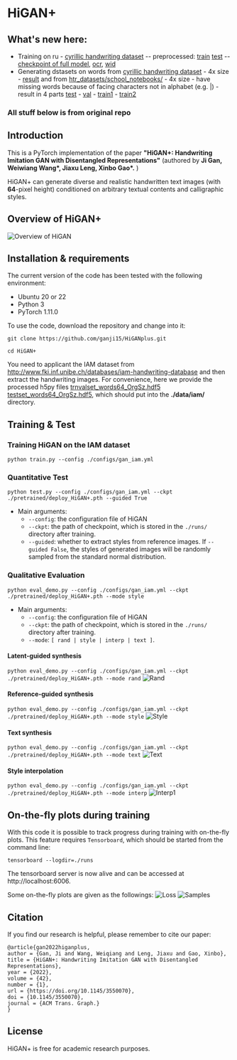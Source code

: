 # HiGAN+
## What's new here:
- Training on ru - [cyrillic handwriting dataset](https://www.kaggle.com/datasets/constantinwerner/cyrillic-handwriting-dataset) -- preprocessed: [train](https://disk.yandex.ru/d/kEAOx5-0-Kt2kw) [test](https://disk.yandex.ru/d/Mvzqo3NIGj-iCg) -- [checkpoint of full model](https://disk.yandex.ru/d/eaNj3iDJBeYpyw), [ocr](https://disk.yandex.ru/d/hgUlg-kfGeyqcQ), [wid](https://disk.yandex.ru/d/12PaaMHmMj-4bQ)
- Generating dstasets on words from [cyrillic handwriting dataset](https://www.kaggle.com/datasets/constantinwerner/cyrillic-handwriting-dataset) - 4x size - [result](https://disk.yandex.ru/d/CxWfnJBtDklwWw) and from [htr_datasets/school_notebooks/](https://github.com/ai-forever/htr_datasets/tree/main/school_notebooks) - 4x size - have missing words because of facing characters not in alphabet (e.g. |) - result in 4 parts [test](https://disk.yandex.ru/d/nsL0cuZfh5HA8g) - [val](https://disk.yandex.ru/d/0MtW4nbRW_Gv1g) - [train1](https://disk.yandex.ru/d/lz3uLuN038OvNA) - [train2](https://disk.yandex.ru/d/crMuxCiXEFpzjA)

### All stuff below is from original repo
## Introduction
This is a PyTorch implementation of the paper **"HiGAN+: Handwriting Imitation GAN with Disentangled
Representations"** (authored by **Ji Gan, Weiwiang Wang\*, Jiaxu Leng, Xinbo Gao\*.** )

HiGAN+ can generate diverse and realistic handwritten text images (with **64**-pixel height) conditioned
on arbitrary textual contents and calligraphic styles.

## Overview of HiGAN+
![Overview of HiGAN](docs/imgs/Overview.png)


## Installation & requirements
The current version of the code has been tested with the following environment:
- Ubuntu 20 or 22
- Python 3
- PyTorch 1.11.0


To use the code, download the repository and change into it:

`git clone https://github.com/ganji15/HiGANplus.git`

`cd HiGAN+`

You need to applicant the IAM dataset from <http://www.fki.inf.unibe.ch/databases/iam-handwriting-database> and then extract the handwriting images. 
For convenience, here we provide the processed h5py files [trnvalset_words64_OrgSz.hdf5](https://github.com/ganji15/HiGANplus/releases/download/dataset/trnvalset_words64_OrgSz.hdf5)  [testset_words64_OrgSz.hdf5](https://github.com/ganji15/HiGANplus/releases/download/dataset/testset_words64_OrgSz.hdf5), which should put into the **./data/iam/** directory.


## Training & Test
### Training HiGAN on the IAM dataset
`python train.py --config ./configs/gan_iam.yml`

### Quantitative Test
`python test.py --config ./configs/gan_iam.yml --ckpt ./pretrained/deploy_HiGAN+.pth --guided True`
+ Main arguments:
  - `--config`: the configuration file of HiGAN
  - `--ckpt`: the path of checkpoint, which is stored in the `./runs/` directory after training.
  - `--guided`: whether to extract styles from reference images. If `--guided False`, the styles of generated images will be randomly sampled from the standard normal distribution.

### Qualitative Evaluation
`python eval_demo.py --config ./configs/gan_iam.yml --ckpt ./pretrained/deploy_HiGAN+.pth --mode style`
+ Main arguments:
  - `--config`: the configuration file of HiGAN
  - `--ckpt`: the path of checkpoint, which is stored in the `./runs/` directory after training.
  - `--mode`: `[ rand | style | interp | text ]`.

#### Latent-guided synthesis
`python eval_demo.py --config ./configs/gan_iam.yml --ckpt ./pretrained/deploy_HiGAN+.pth --mode rand`
![Rand](docs/imgs/GenRand.png)

#### Reference-guided synthesis
`python eval_demo.py --config ./configs/gan_iam.yml --ckpt ./pretrained/deploy_HiGAN+.pth --mode style`
![Style](docs/imgs/GenStyle.png)

#### Text synthesis
`python eval_demo.py --config ./configs/gan_iam.yml --ckpt ./pretrained/deploy_HiGAN+.pth --mode text`
![Text](docs/imgs/GenText.png)

#### Style interpolation
`python eval_demo.py --config ./configs/gan_iam.yml --ckpt ./pretrained/deploy_HiGAN+.pth --mode interp`
![Interp1](docs/imgs/GenInterp.png)


## On-the-fly plots during training
With this code it is possible to track progress during training with on-the-fly plots. This feature requires `Tensorboard`, which should be started from the command line:

`tensorboard --logdir=./runs`

The tensorboard server is now alive and can be accessed at http://localhost:6006.

Some on-the-fly plots are given as the followings:
![Loss](docs/imgs/tensorboard_log.png)
![Samples](docs/imgs/tensorboard_vis.png)


## Citation
If you find our research is helpful, please remember to cite our paper:
```
@article{gan2022higanplus,
author = {Gan, Ji and Wang, Weiqiang and Leng, Jiaxu and Gao, Xinbo},
title = {HiGAN+: Handwriting Imitation GAN with Disentangled Representations},
year = {2022},
volume = {42},
number = {1},
url = {https://doi.org/10.1145/3550070},
doi = {10.1145/3550070},
journal = {ACM Trans. Graph.}
}
```

## License
HiGAN+ is free for academic research purposes.
